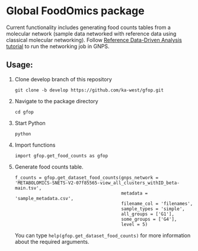 # Global FoodOmics package

Current functionality includes generating food counts tables from a molecular network (sample data networked with reference data using classical molecular networking). Follow [Reference Data-Driven Analysis tutorial](https://docs.google.com/document/d/15PzVIoDcONCCaAe8GDEM8YBGTdrgDTFA-7VqWjrqEFM/edit?usp=sharing) to run the networking job in GNPS.

## Usage:
1. Clone develop branch of this repository

    ```
    git clone -b develop https://github.com/ka-west/gfop.git
    ```

2. Navigate to the package directory

    ```
    cd gfop
    ```

3. Start Python

    ```
    python
    ```

4. Import functions

    ```
    import gfop.get_food_counts as gfop
    ```

5. Generate food counts table.

    ```
    f_counts = gfop.get_dataset_food_counts(gnps_network = 'METABOLOMICS-SNETS-V2-07f85565-view_all_clusters_withID_beta-main.tsv',
                                            metadata = 'sample_metadata.csv',
                                            filename_col = 'filenames',
                                            sample_types = 'simple',
                                            all_groups = ['G1'],
                                            some_groups = ['G4'],
                                            level = 5)
    ```
    
    You can type `help(gfop.get_dataset_food_counts)` for more information about the required arguments.
